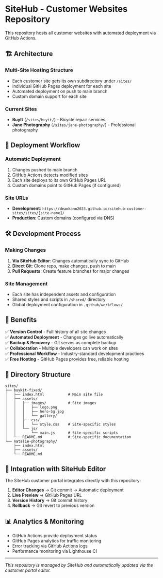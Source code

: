 # SiteHub - Customer Websites Repository

This repository hosts all customer websites with automated deployment via GitHub Actions.

## 🏗️ **Architecture**

### **Multi-Site Hosting Structure**
- Each customer site gets its own subdirectory under `/sites/`
- Individual GitHub Pages deployment for each site
- Automated deployment on push to main branch
- Custom domain support for each site

### **Current Sites**
- **BuyIt** (`/sites/buyit/`) - Bicycle repair services
- **Jane Photography** (`/sites/jane-photography/`) - Professional photography

## 🔄 **Deployment Workflow**

### **Automatic Deployment**
1. Changes pushed to main branch
2. GitHub Actions detects modified sites
3. Each site deploys to its own GitHub Pages URL
4. Custom domains point to GitHub Pages (if configured)

### **Site URLs**
- **Development**: `https://deankann2023.github.io/sitehub-customer-sites/sites/[site-name]/`
- **Production**: Custom domains (configured via DNS)

## 🛠️ **Development Process**

### **Making Changes**
1. **Via SiteHub Editor**: Changes automatically sync to GitHub
2. **Direct Git**: Clone repo, make changes, push to main
3. **Pull Requests**: Create feature branches for major changes

### **Site Management**
- Each site has independent assets and configuration
- Shared styles and scripts in `/shared/` directory
- Global deployment configuration in `.github/workflows/`

## 🎯 **Benefits**

✅ **Version Control** - Full history of all site changes  
✅ **Automated Deployment** - Changes go live automatically  
✅ **Backup & Recovery** - Git serves as complete backup  
✅ **Collaboration** - Multiple developers can work on sites  
✅ **Professional Workflow** - Industry-standard development practices  
✅ **Free Hosting** - GitHub Pages provides free, reliable hosting  

## 📁 **Directory Structure**

```
sites/
├── buykit-fixed/
│   ├── index.html           # Main site file
│   ├── assets/
│   │   ├── images/          # Site images
│   │   │   ├── logo.png
│   │   │   ├── hero-bg.jpg
│   │   │   └── gallery/
│   │   ├── css/
│   │   │   └── style.css    # Site-specific styles
│   │   └── js/
│   │       └── main.js      # Site-specific scripts
│   └── README.md            # Site-specific documentation
└── natalie-photography/
    ├── index.html
    ├── assets/
    └── README.md
```

## 🔗 **Integration with SiteHub Editor**

The SiteHub customer portal integrates directly with this repository:

1. **Editor Changes** → Git commit → Automatic deployment
2. **Live Preview** → GitHub Pages URL
3. **Version History** → Git commit history
4. **Rollback** → Git revert to previous version

## 📊 **Analytics & Monitoring**

- GitHub Actions provide deployment status
- GitHub Pages analytics for traffic monitoring  
- Error tracking via GitHub Actions logs
- Performance monitoring via Lighthouse CI

---

*This repository is managed by SiteHub and automatically updated via the customer portal editor.*
